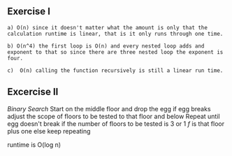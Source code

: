 ## Exercise I


```
a) O(n) since it doesn't matter what the amount is only that the calculation runtime is linear, that is it only runs through one time.
```


```
b) O(n^4) the first loop is O(n) and every nested loop adds and exponent to that so since there are three nested loop the exponent is four.
```

```
c)  O(n) calling the function recursively is still a linear run time.
```

## Excercise II

*Binary Search*
Start on the middle floor and drop the egg
  if egg breaks adjust the scope of floors to be tested to that floor and below
Repeat until egg doesn't break
  if the number of floors to be tested is 3 or 1 _f_ is that floor plus one
  else keep repeating

runtime is O(log n)
